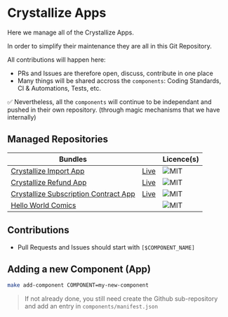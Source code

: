 # Crystallize Apps

Here we manage all of the Crystallize Apps.

In order to simplify their maintenance they are all in this Git Repository.

All contributions will happen here:

-   PRs and Issues are therefore open, discuss, contribute in one place
-   Many things will be shared accross the `components`: Coding Standards, CI & Automations, Tests, etc.

✅ Nevertheless, all the `components` will continue to be independant and pushed in their own repository. (through magic mechanisms that we have internally)

## Managed Repositories

| Bundles                                    |           | Licence(s) |
| ------------------------------------------ | --------- | ---------- |
| [Crystallize Import App][0]                | [Live][1] | ![MIT]     |
| [Crystallize Refund App][2]                | [Live][3] | ![MIT]     |
| [Crystallize Subscription Contract App][4] | [Live][5] | ![MIT]     |
| [Hello World Comics][6]                    |           | ![MIT]     |

## Contributions

-   Pull Requests and Issues should start with `[$COMPONENT_NAME]`

## Adding a new Component (App)

```bash
make add-component COMPONENT=my-new-component
```

> If not already done, you still need create the Github sub-repository and add an entry in `components/manifest.json`

[mit]: https://img.shields.io/badge/license-MIT-green?style=flat-square&labelColor=black
[0]: https://github.com/CrystallizeAPI/crystallize-import-app
[1]: https://import.app-labs.crystallize.com
[2]: https://github.com/CrystallizeAPI/crystallize-refund-app
[3]: https://refund.app-labs.crystallize.com
[4]: https://github.com/CrystallizeAPI/crystallize-subscription-contract-app
[5]: https://subscription-contract.app-labs.crystallize.com
[6]: https://github.com/CrystallizeAPI/hello-world-comics-app
